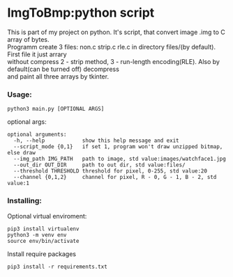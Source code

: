 # ImgToBmp:python script
This is part of my project on python. It's script, that convert image .img to C array of bytes.    
Programm create 3 files: non.c strip.c rle.c in directory files/(by default). First file it just arrary     
without compress 2 - strip method, 3 - run-length encoding(RLE). Also by default(can be turned off) decompress    
and paint all three arrays by tkinter.       
### Usage:
```
python3 main.py [OPTIONAL ARGS]      
```
optional args:     
```
optional arguments:
  -h, --help            show this help message and exit
  --script_mode {0,1}   if set 1, program won't draw unzipped bitmap, else draw
  --img_path IMG_PATH   path to image, std value:images/watchface1.jpg
  --out_dir OUT_DIR     path to out dir, std value:files/
  --threshold THRESHOLD threshold for pixel, 0-255, std value:20
  --channel {0,1,2}     channel for pixel, R - 0, G - 1, B - 2, std value:1

```
### Installing:
Optional virtual enviroment:    
```
pip3 install virtualenv
python3 -m venv env
source env/bin/activate
```
Install require packages      
```
pip3 install -r requirements.txt
```
